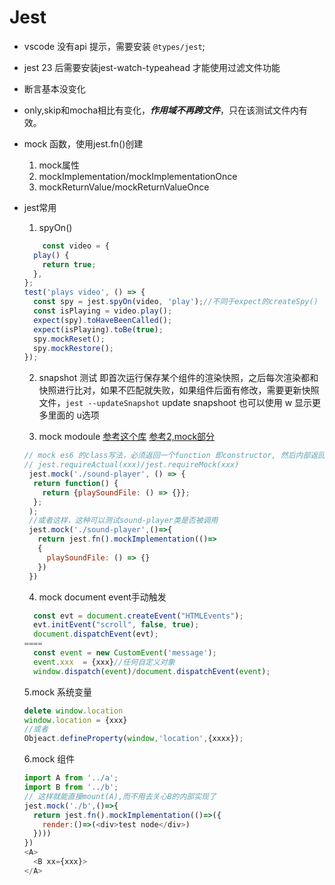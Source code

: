 # Jest

- vscode 没有api 提示，需要安装 `@types/jest`;

- jest 23 后需要安装jest-watch-typeahead 才能使用过滤文件功能

- 断言基本没变化
- only,skip和mocha相比有变化，***作用域不再跨文件***，只在该测试文件内有效。
- mock 函数，使用jest.fn()创建
    1. mock属性
    2. mockImplementation/mockImplementationOnce
    3. mockReturnValue/mockReturnValueOnce
- jest常用
    1. spyOn()

    ```js
        const video = {
      play() {
        return true;
      },
    };
    test('plays video', () => {
      const spy = jest.spyOn(video, 'play');//不同于expect的createSpy()
      const isPlaying = video.play();
      expect(spy).toHaveBeenCalled();
      expect(isPlaying).toBe(true);
      spy.mockReset();
      spy.mockRestore();
    });
    ```

    2. snapshot 测试
     即首次运行保存某个组件的渲染快照，之后每次渲染都和快照进行比对，如果不匹配就失败，如果组件后面有修改，需要更新快照文件，`jest --updateSnapshot`
     update snapshoot 也可以使用 w 显示更多里面的 u选项

    3. mock modoule 
      [参考这个库](https://github.com/clownvary/jest-mock-cases)
      [参考2,mock部分](https://github.com/facebook/jest/issues/936)

     ```js
     // mock es6 的class写法，必须返回一个function 即constructor, 然后内部返回的就是class的实例方法
     // jest.requireActual(xxx)/jest.requireMock(xxx)
      jest.mock('./sound-player', () => {
       return function() {
         return {playSoundFile: () => {}};
       };
      );
      //或者这样，这种可以测试sound-player类是否被调用
      jest.mock('./sound-player',()=>{
        return jest.fn().mockImplementation(()=>
        {
          playSoundFile: () => {}
        })
      })
     ```

  4. mock document event手动触发
    ```js
      const evt = document.createEvent("HTMLEvents");
      evt.initEvent("scroll", false, true);
      document.dispatchEvent(evt);
    ====
      const event = new CustomEvent('message');
      event.xxx  = {xxx}//任何自定义对象
      window.dispatch(event)/document.dispatchEvent(event);
    ```
  5.mock 系统变量
  
  ```js
  delete window.location
  window.location = {xxx}
  //或者
  Objeact.defineProperty(window,'location',{xxxx});
  ```
  6.mock 组件
  
  ```js
  import A from '../a';
  import B from '../b';
  // 这样就能直接mount(A),而不用去关心B的内部实现了
  jest.mock('./b',()=>{
    return jest.fn().mockImplementation(()=>({
      render:()=>(<div>test node</div>)
    })))
  })
  <A>
    <B xx={xxx}>
  </A>
  ```
